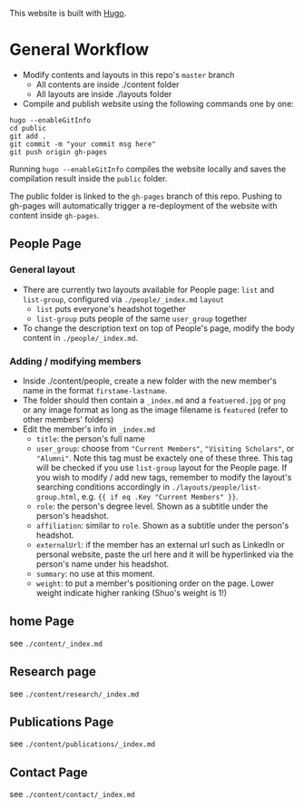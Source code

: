 This website is built with [Hugo](https://themes.gohugo.io/).

# General Workflow
- Modify contents and layouts in this repo's `master` branch
  - All contents are inside ./content folder
  - All layouts are inside ./layouts folder
- Compile and publish website using the following commands one by one:
```
hugo --enableGitInfo
cd public
git add .
git commit -m "your commit msg here"
git push origin gh-pages
```
Running `hugo --enableGitInfo` compiles the website locally and saves the compilation result inside the `public` folder.

The public folder is linked to the `gh-pages` branch of this repo. Pushing to gh-pages will automatically trigger a re-deployment of the website with content inside `gh-pages`.

## People Page
### General layout
- There are currently two layouts available for People page: `list` and `list-group`, configured via `./people/_index.md` `layout`
  - `list` puts everyone's headshot together
  - `list-group` puts people of the same `user_group` together
- To change the description text on top of People's page, modify the body content in `./people/_index.md`.

### Adding / modifying members
- Inside ./content/people, create a new folder with the new member's name in the format `firstame-lastname`. 
- The folder should then contain a `_index.md` and a `featuered.jpg` or `png` or any image format as long as the image filename is `featured` (refer to other members' folders)
- Edit the member's info in `_index.md`
  - `title`: the person's full name
  - `user_group`: choose from `"Current Members"`, `"Visiting Scholars"`, or `"Alumni"`. Note this tag must be exactely one of these three. This tag will be checked if you use `list-group` layout for the People page. If you wish to modify / add new tags, remember to modify the layout's searching conditions accordingly in `./layouts/people/list-group.html`, e.g. `{{ if eq .Key "Current Members" }}`. 
  - `role`: the person's degree level. Shown as a subtitle under the person's headshot.
  - `affiliation`: similar to `role`. Shown as a subtitle under the person's headshot.
  - `externalUrl`: if the member has an external url such as LinkedIn or personal website, paste the url here and it will be hyperlinked via the person's name under his headshot.
  - `summary`: no use at this moment.
  - `weight`: to put a member's positioning order on the page. Lower weight indicate higher ranking (Shuo's weight is 1!)

## home Page
see `./content/_index.md`

## Research page
see `./content/research/_index.md`

## Publications Page
see `./content/publications/_index.md`

## Contact Page
see `./content/contact/_index.md`


